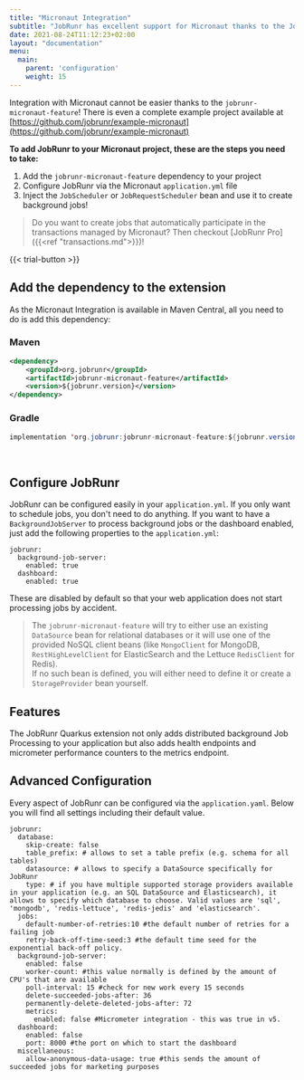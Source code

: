 ```yaml
---
title: "Micronaut Integration"
subtitle: "JobRunr has excellent support for Micronaut thanks to the JobRunr Micronaut Integration"
date: 2021-08-24T11:12:23+02:00
layout: "documentation"
menu: 
  main: 
    parent: 'configuration'
    weight: 15
---
```

Integration with Micronaut cannot be easier thanks to the `jobrunr-micronaut-feature`! There is even a complete example project available at [https://github.com/jobrunr/example-micronaut](https://github.com/jobrunr/example-micronaut)

__To add JobRunr to your Micronaut project, these are the steps you need to take:__
1. Add the `jobrunr-micronaut-feature` dependency to your project
2. Configure JobRunr via the Micronaut `application.yml` file
3. Inject the `JobScheduler` or `JobRequestScheduler` bean and use it to create background jobs!

> Do you want to create jobs that automatically participate in the transactions managed by Micronaut? Then checkout [JobRunr Pro]({{<ref "transactions.md">}})!

{{< trial-button >}}

## Add the dependency to the extension
As the Micronaut Integration is available in Maven Central, all you need to do is add this dependency:
### Maven
```xml
<dependency> 
    <groupId>org.jobrunr</groupId> 
    <artifactId>jobrunr-micronaut-feature</artifactId> 
    <version>${jobrunr.version}</version> 
</dependency>
```

### Gradle
```java
implementation 'org.jobrunr:jobrunr-micronaut-feature:${jobrunr.version}'
```
<br/>

## Configure JobRunr
JobRunr can be configured easily in your `application.yml`. If you only want to schedule jobs, you don't need to do anything. If you want to have a `BackgroundJobServer` to process background jobs or the dashboard enabled, just add the following properties to the `application.yml`:

```
jobrunr:
  background-job-server:
    enabled: true
  dashboard:
    enabled: true

```

These are disabled by default so that your web application does not start processing jobs by accident.


> The `jobrunr-micronaut-feature` will try to either use an existing `DataSource` bean for relational databases or it will use one of the provided NoSQL client beans (like `MongoClient` for MongoDB, `RestHighLevelClient` for ElasticSearch and the Lettuce `RedisClient` for Redis).<br/>
> If no such bean is defined, you will either need to define it or create a `StorageProvider` bean yourself.

## Features
The JobRunr Quarkus extension not only adds distributed background Job Processing to your application but also adds health endpoints and micrometer performance counters to the metrics endpoint.

## Advanced Configuration
Every aspect of JobRunr can be configured via the `application.yaml`. Below you will find all settings including their default value.

```
jobrunr:
  database:
    skip-create: false
    table_prefix: # allows to set a table prefix (e.g. schema for all tables)
    datasource: # allows to specify a DataSource specifically for JobRunr
    type: # if you have multiple supported storage providers available in your application (e.g. an SQL DataSource and Elasticsearch), it allows to specify which database to choose. Valid values are 'sql', 'mongodb', 'redis-lettuce', 'redis-jedis' and 'elasticsearch'.
  jobs:
    default-number-of-retries:10 #the default number of retries for a failing job
    retry-back-off-time-seed:3 #the default time seed for the exponential back-off policy.
  background-job-server:
    enabled: false
    worker-count: #this value normally is defined by the amount of CPU's that are available
    poll-interval: 15 #check for new work every 15 seconds
    delete-succeeded-jobs-after: 36
    permanently-delete-deleted-jobs-after: 72
    metrics:
      enabled: false #Micrometer integration - this was true in v5.
  dashboard:
    enabled: false
    port: 8000 #the port on which to start the dashboard
  miscellaneous:
    allow-anonymous-data-usage: true #this sends the amount of succeeded jobs for marketing purposes
```